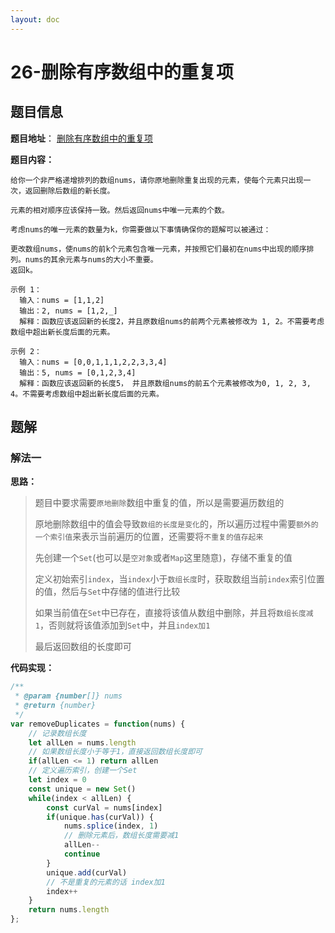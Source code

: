 ```yaml
---
layout: doc
---
```


# 26-删除有序数组中的重复项

## 题目信息

**题目地址**： [删除有序数组中的重复项](https://leetcode.cn/problems/remove-duplicates-from-sorted-array/description/)

**题目内容：**

```text
给你一个非严格递增排列的数组nums，请你原地删除重复出现的元素，使每个元素只出现一次，返回删除后数组的新长度。

元素的相对顺序应该保持一致。然后返回nums中唯一元素的个数。

考虑nums的唯一元素的数量为k，你需要做以下事情确保你的题解可以被通过：

更改数组nums，使nums的前k个元素包含唯一元素，并按照它们最初在nums中出现的顺序排列。nums的其余元素与nums的大小不重要。
返回k。

示例 1：
  输入：nums = [1,1,2]
  输出：2, nums = [1,2,_]
  解释：函数应该返回新的长度2，并且原数组nums的前两个元素被修改为 1, 2。不需要考虑数组中超出新长度后面的元素。
  
示例 2：
  输入：nums = [0,0,1,1,1,2,2,3,3,4]
  输出：5, nums = [0,1,2,3,4]
  解释：函数应该返回新的长度5， 并且原数组nums的前五个元素被修改为0, 1, 2, 3, 4。不需要考虑数组中超出新长度后面的元素。
```

## 题解

### 解法一

**思路：**

> 题目中要求需要`原地删除`数组中重复的值，所以是需要遍历数组的
> 
> 原地删除数组中的值会导致`数组的长度是变化`的，所以遍历过程中需要`额外的一个索引值`来表示当前遍历的位置，还需要将`不重复的值存起来`
>
> 先创建一个`Set`(也可以是`空对象`或者`Map`这里随意)，存储不重复的值
> 
> 定义初始索引`index`，当`index`小于`数组长度`时，获取数组当前`index`索引位置的值，然后与`Set`中存储的值进行比较
> 
> 如果当前值在`Set`中已存在，直接将该值从数组中删除，并且将`数组长度减1`，否则就将该值添加到`Set`中，并且`index加1`
> 
> 最后返回数组的长度即可

**代码实现：**

```javascript
/**
 * @param {number[]} nums
 * @return {number}
 */
var removeDuplicates = function(nums) {
    // 记录数组长度
    let allLen = nums.length
    // 如果数组长度小于等于1，直接返回数组长度即可
    if(allLen <= 1) return allLen
    // 定义遍历索引，创建一个Set
    let index = 0
    const unique = new Set()
    while(index < allLen) {
        const curVal = nums[index]
        if(unique.has(curVal)) {
            nums.splice(index, 1)
            // 删除元素后，数组长度需要减1
            allLen--
            continue
        }
        unique.add(curVal)
        // 不是重复的元素的话 index加1
        index++
    }
    return nums.length
};
```